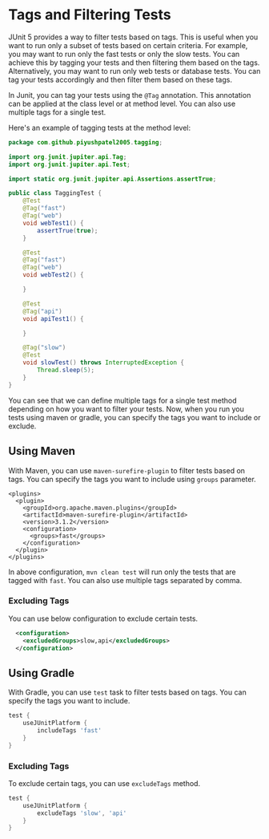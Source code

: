 # Tags and Filtering Tests

JUnit 5 provides a way to filter tests based on tags. This is useful when you want to run only a subset of tests 
based on certain criteria. For example, you may want to run only the fast tests or only the slow tests. You can 
achieve this by tagging your tests and then filtering them based on the tags. Alternatively, you may want to run 
only web tests or database tests. You can tag your tests accordingly and then filter them based on these tags.

In Junit, you can tag your tests using the `@Tag` annotation. This annotation can be applied at the class level or 
at method level. You can also use multiple tags for a single test.

Here's an example of tagging tests at the method level:

```java
package com.github.piyushpatel2005.tagging;

import org.junit.jupiter.api.Tag;
import org.junit.jupiter.api.Test;

import static org.junit.jupiter.api.Assertions.assertTrue;

public class TaggingTest {
    @Test
    @Tag("fast")
    @Tag("web")
    void webTest1() {
        assertTrue(true);
    }

    @Test
    @Tag("fast")
    @Tag("web")
    void webTest2() {

    }

    @Test
    @Tag("api")
    void apiTest1() {

    }

    @Tag("slow")
    @Test
    void slowTest() throws InterruptedException {
        Thread.sleep(5);
    }
}
```

You can see that we can define multiple tags for a single test method depending on how you want to filter  your 
tests. Now, when you run you tests using maven or gradle, you can specify the tags you want to include or exclude.

## Using Maven

With Maven, you can use `maven-surefire-plugin` to filter tests based on tags. You can specify the tags you want to 
include using `groups` parameter.

```shell
<plugins>
  <plugin>
    <groupId>org.apache.maven.plugins</groupId>
    <artifactId>maven-surefire-plugin</artifactId>
    <version>3.1.2</version>
    <configuration>
      <groups>fast</groups>
    </configuration>
  </plugin>
</plugins>
```

In above configuration, `mvn clean test` will run only the tests that are tagged with `fast`. You can also use 
multiple tags separated by comma.

### Excluding Tags

You can use below configuration to exclude certain tests.

```xml
  <configuration>
    <excludedGroups>slow,api</excludedGroups>
  </configuration>
```

## Using Gradle

With Gradle, you can use `test` task to filter tests based on tags. You can specify the tags you want to include.

```groovy
test {
    useJUnitPlatform {
        includeTags 'fast'
    }
}
```

### Excluding Tags

To exclude certain tags, you can use `excludeTags` method.

```groovy
test {
    useJUnitPlatform {
        excludeTags 'slow', 'api'
    }
}
```